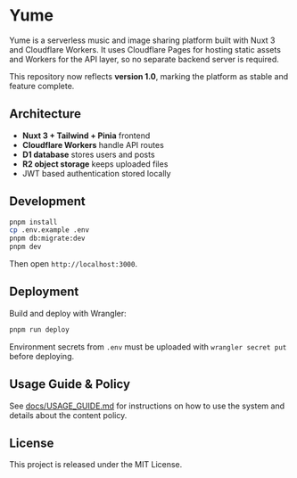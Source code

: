 # Yume

Yume is a serverless music and image sharing platform built with Nuxt 3 and Cloudflare Workers. It uses Cloudflare Pages for hosting static assets and Workers for the API layer, so no separate backend server is required.

This repository now reflects **version 1.0**, marking the platform as stable and feature complete.

## Architecture

- **Nuxt 3 + Tailwind + Pinia** frontend
- **Cloudflare Workers** handle API routes
- **D1 database** stores users and posts
- **R2 object storage** keeps uploaded files
- JWT based authentication stored locally

## Development

```bash
pnpm install
cp .env.example .env
pnpm db:migrate:dev
pnpm dev
```

Then open `http://localhost:3000`.

## Deployment

Build and deploy with Wrangler:

```bash
pnpm run deploy
```

Environment secrets from `.env` must be uploaded with `wrangler secret put` before deploying.

## Usage Guide & Policy

See [docs/USAGE_GUIDE.md](docs/USAGE_GUIDE.md) for instructions on how to use the system and details about the content policy.

## License

This project is released under the MIT License.
